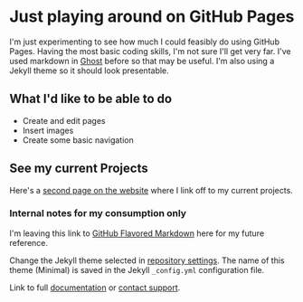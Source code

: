 # Just playing around on GitHub Pages

I'm just experimenting to see how much I could feasibly do using GitHub Pages. Having the most basic coding skills, I'm not sure I'll get very far.
I've used markdown in [Ghost](https://www.ghost.io) before so that may be useful. I'm also using a Jekyll theme so it should look presentable.

## What I'd like to be able to do
- Create and edit pages
- Insert images
- Create some basic navigation

## See my current Projects
Here's a [second page on the website](https://elliottsteven.github.io/folio/projects) where I link off to my current projects.

### Internal notes for my consumption only

I'm leaving this link to [GitHub Flavored Markdown](https://guides.github.com/features/mastering-markdown/) here for my future reference.

Change the Jekyll theme selected in [repository settings](https://github.com/elliottsteven/folio/settings). The name of this theme (Minimal) is saved in the Jekyll `_config.yml` configuration file.

Link to full [documentation](https://docs.github.com/categories/github-pages-basics/) or [contact support](https://support.github.com/contact).
